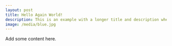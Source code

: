 ```yaml
---
layout: post
title: Hello Again World!
description: This is an example with a longer title and description where the photo is hidden on the post.
image: /media/blue.jpg
---
```

Add some content here.